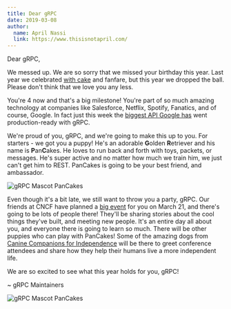 ```yaml
---
title: Dear gRPC
date: 2019-03-08
author:
  name: April Nassi
  link: https://www.thisisnotapril.com/
---
```


Dear gRPC,

We messed up. We are so sorry that we missed your birthday this year. Last year we celebrated [with cake](https://twitter.com/grpcio/status/968618209803931648) and fanfare, but this year we dropped the ball. Please don't think that we love you any less. 

You're 4 now and that's a big milestone! You're part of so much amazing technology at companies like Salesforce, Netflix, Spotify, Fanatics, and of course, Google. In fact just this week the [biggest API Google has](https://ads-developers.googleblog.com/2019/03/upgrade-to-new-google-ads-api-to-get.html) went production-ready with gRPC. 

We're proud of you, gRPC, and we're going to make this up to you. For starters - we got you a puppy! He's an adorable **G**olden **R**etriever and his name is **P**an**C**akes. He loves to run back and forth with toys, packets, or messages. He's super active and no matter how much we train him, we just can't get him to REST. PanCakes is going to be your best friend, and ambassador.

![gRPC Mascot PanCakes](https://raw.githubusercontent.com/grpc/grpc-community/master/PanCakes/Pancakes_Birthday.png)

Even though it's a bit late, we still want to throw you a party, gRPC. Our friends at CNCF have planned a [big event](https://events.linuxfoundation.org/events/grpconf-2019/) for you on March 21, and there's going to be lots of people there! They'll be sharing stories about the cool things they've built, and meeting new people. It's an entire day all about you, and everyone there is going to learn so much. There will be other puppies who can play with PanCakes! Some of the amazing dogs from [Canine Companions for Independence](http://www.cci.org/) will be there to greet conference attendees and share how they help their humans live a more independent life. 

We are so excited to see what this year holds for you, gRPC!

~ gRPC Maintainers

![gRPC Mascot PanCakes](https://raw.githubusercontent.com/grpc/grpc-community/master/PanCakes/Pancakes_Birthday_4.png)
